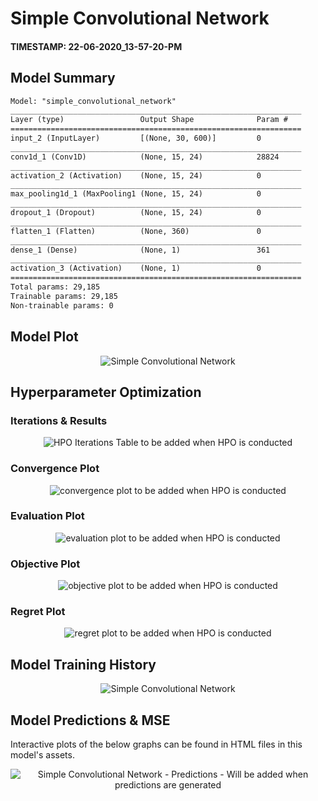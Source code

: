 [model_plot_path]: simple_cnn_model_plot_TS_22-06-2020_13-57-20-PM.png
[model_training_hist_path]: simple_cnn_model_training_hist_22-06-2020_13-57-20-PM.png
[model_prediction_path]: simple_cnn_model_prediction_22-06-2020_13-57-52-PM.png
[hpo_plot_convergence_path]: hpo_plot_convergence.png
[hpo_plot_evaluation_path]: hpo_plot_evaluation.png
[hpo_plot_objective_path]: hpo_plot_objective.png
[hpo_plot_regret_path]: hpo_plot_regret.png
[model_hpo_iterations_path]: hpo_iterations.png
# Simple Convolutional Network 

#### TIMESTAMP: 22-06-2020_13-57-20-PM 

## Model Summary 

```txt 
Model: "simple_convolutional_network"
_________________________________________________________________
Layer (type)                 Output Shape              Param #   
=================================================================
input_2 (InputLayer)         [(None, 30, 600)]         0         
_________________________________________________________________
conv1d_1 (Conv1D)            (None, 15, 24)            28824     
_________________________________________________________________
activation_2 (Activation)    (None, 15, 24)            0         
_________________________________________________________________
max_pooling1d_1 (MaxPooling1 (None, 15, 24)            0         
_________________________________________________________________
dropout_1 (Dropout)          (None, 15, 24)            0         
_________________________________________________________________
flatten_1 (Flatten)          (None, 360)               0         
_________________________________________________________________
dense_1 (Dense)              (None, 1)                 361       
_________________________________________________________________
activation_3 (Activation)    (None, 1)                 0         
=================================================================
Total params: 29,185
Trainable params: 29,185
Non-trainable params: 0
```

## Model Plot

<span style="display:block;text-align:center">![Simple Convolutional Network][model_plot_path]</span>

## Hyperparameter Optimization

### Iterations & Results

<span style="display:block;text-align:center">![HPO Iterations Table to be added when HPO is conducted][model_hpo_iterations_path]</span>

### Convergence Plot

<span style="display:block;text-align:center">![convergence plot to be added when HPO is conducted][hpo_plot_convergence_path]</span>

### Evaluation Plot

<span style="display:block;text-align:center">![evaluation plot to be added when HPO is conducted][hpo_plot_evaluation_path]</span>

### Objective Plot

<span style="display:block;text-align:center">![objective plot to be added when HPO is conducted][hpo_plot_objective_path]</span>

### Regret Plot

<span style="display:block;text-align:center">![regret plot to be added when HPO is conducted][hpo_plot_regret_path]</span>

## Model Training History

<span style="display:block;text-align:center">![Simple Convolutional Network][model_training_hist_path]</span>

## Model Predictions & MSE

Interactive plots of the below graphs can be found in HTML files in this model's assets.

<span style="display:block;text-align:center">![Simple Convolutional Network - Predictions - Will be added when predictions are generated][model_prediction_path]</span>